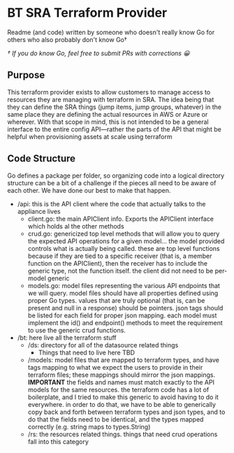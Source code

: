 # BT SRA Terraform Provider

 Readme (and code) written by someone who doesn't really know Go for others who also probably don't know Go†

 _† If you do know Go, feel free to submit PRs with corrections 😀_

 ## Purpose
 This terraform provider exists to allow customers to manage access to resources they are managing with terraform in SRA. The idea being that they can define the SRA things (jump items, jump groups, whatever) in the same place they are defining the actual resources in AWS or Azure or wherever. With that scope in mind, this is not intended to be a general interface to the entire config API—rather the parts of the API that might be helpful when provisioning assets at scale using terraform

 ## Code Structure
 Go defines a package per folder, so organizing code into a logical directory structure can be a bit of a challenge if the pieces all need to be aware of each other. We have done our best to make that happen.

 * /api: this is the API client where the code that actually talks to the appliance lives
   * client.go: the main APIClient info. Exports the APIClient interface which holds al the other methods
   * crud.go: genericized top level methods that will allow you to query the expected API operations for a given model… the model provided controls what is actually being called. these are top level functions because if they are tied to a specific receiver (that is, a member function on the APIClient), then the receiver has to include the generic type, not the function itself. the client did not need to be per-model generic
   * models.go: model files representing the various API endpoints that we will query. model files should have all properties defined using proper Go types. values that are truly optional (that is, can be present and null in a response) should be pointers. json tags should be listed for each field for proper json mapping. each model must implement the id() and endpoint() methods to meet the requirement to use the generic crud functions.
* /bt: here live all the terraform stuff
  * /ds: directory for all of the datasource related things
    * Things that need to live here TBD
  * /models: model files that are mapped to terraform types, and have tags mapping to what we expect the users to provide in their terraform files; these mappings should mirror the json mappings. **IMPORTANT** the fields and names must match exactly to the API models for the same resources. the terraform code has a lot of boilerplate, and I tried to make this generic to avoid having to do it everywhere. in order to do that, we have to be able to generically copy back and forth between terraform types and json types, and to do that the fields need to be identical, and the types mapped correctly (e.g. string maps to types.String)
  * /rs: the resources related things. things that need crud operations fall into this category